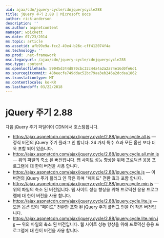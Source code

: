 ```yaml
---
uid: ajax/cdn/jquery-cycle/cdnjquerycycle288
title: jQuery 주기 2.88 | Microsoft Docs
author: rick-anderson
description: ''
ms.author: aspnetcontent
manager: wpickett
ms.date: 07/23/2014
ms.topic: article
ms.assetid: afb99e9a-fcc2-49e4-b26c-cff412074f4a
ms.technology: ''
ms.prod: .net-framework
msc.legacyurl: /ajax/cdn/jquery-cycle/cdnjquerycycle288
msc.type: content
ms.openlocfilehash: 59045d344d870cbc32c44a4a2a2a74e16d0fe6d1
ms.sourcegitcommit: 48beecfe749ddac52bc79aa3eb246a2dcdaa1862
ms.translationtype: MT
ms.contentlocale: ko-KR
ms.lasthandoff: 03/22/2018
---
```

<a name="jquery-cycle-288"></a>jQuery 주기 2.88
====================
다음 jQuery 주기 파일이이 CDN에서 호스팅됩니다.

- https://ajax.aspnetcdn.com/ajax/jquery.cycle/2.88/jquery.cycle.all.js &mdash; 정식 버전의 jQuery 주기 플러그 인 합니다. 24 가지 특수 효과 모든 옵션 보다 더욱 포함 되어 있습니다.
- https://ajax.aspnetcdn.com/ajax/jquery.cycle/2.88/jquery.cycle.all.min.js &mdash; 위의 파일의 축소 된 버전입니다. 웹 사이트 성능 향상을 위해 프로덕션 응용 프로그램에 대 한이 버전을 사용 합니다.
- https://ajax.aspnetcdn.com/ajax/jquery.cycle/2.88/jquery.cycle.js &mdash; 이 버전의 jQuery 주기 플러그 인 작은 하며 "페이드" 전환 효과 포함 합니다.
- https://ajax.aspnetcdn.com/ajax/jquery.cycle/2.88/jquery.cycle.min.js &mdash; 위의 파일의 축소 된 버전입니다. 웹 사이트 성능 향상을 위해 프로덕션 응용 프로그램에 대 한이 버전을 사용 합니다.
- https://ajax.aspnetcdn.com/ajax/jquery.cycle/2.88/jquery.cycle.lite.js &mdash; 모든 옵션 없이 "페이드" 전환만 포함 된 jQuery 주기 플러그 인을 더 작은 버전입니다.
- https://ajax.aspnetcdn.com/ajax/jquery.cycle/2.88/jquery.cycle.lite.min.js &mdash; 위의 파일의 축소 된 버전입니다. 웹 사이트 성능 향상을 위해 프로덕션 응용 프로그램에 대 한이 버전을 사용 합니다.
